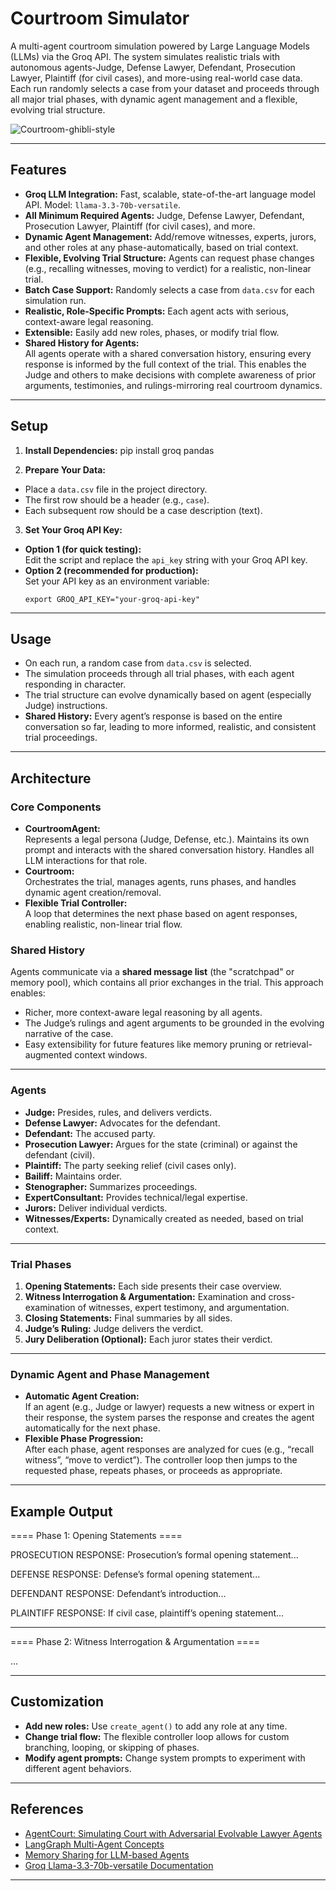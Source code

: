 # Courtroom Simulator

A multi-agent courtroom simulation powered by Large Language Models (LLMs) via the Groq API. The system simulates realistic trials with autonomous agents-Judge, Defense Lawyer, Defendant, Prosecution Lawyer, Plaintiff (for civil cases), and more-using real-world case data. Each run randomly selects a case from your dataset and proceeds through all major trial phases, with dynamic agent management and a flexible, evolving trial structure.

![Courtroom-ghibli-style](https://github.com/user-attachments/assets/a2fbb86a-10f6-40c9-93f0-bd773664e784)

---

## Features

- **Groq LLM Integration:** Fast, scalable, state-of-the-art language model API. Model: `llama-3.3-70b-versatile`.
- **All Minimum Required Agents:** Judge, Defense Lawyer, Defendant, Prosecution Lawyer, Plaintiff (for civil cases), and more.
- **Dynamic Agent Management:** Add/remove witnesses, experts, jurors, and other roles at any phase-automatically, based on trial context.
- **Flexible, Evolving Trial Structure:** Agents can request phase changes (e.g., recalling witnesses, moving to verdict) for a realistic, non-linear trial.
- **Batch Case Support:** Randomly selects a case from `data.csv` for each simulation run.
- **Realistic, Role-Specific Prompts:** Each agent acts with serious, context-aware legal reasoning.
- **Extensible:** Easily add new roles, phases, or modify trial flow.
- **Shared History for Agents:**  
  All agents operate with a shared conversation history, ensuring every response is informed by the full context of the trial. This enables the Judge and others to make decisions with complete awareness of prior arguments, testimonies, and rulings-mirroring real courtroom dynamics.

---

## Setup

1. **Install Dependencies:**
pip install groq pandas

2. **Prepare Your Data:**
- Place a `data.csv` file in the project directory.
- The first row should be a header (e.g., `case`).
- Each subsequent row should be a case description (text).

3. **Set Your Groq API Key:**
- **Option 1 (for quick testing):**  
  Edit the script and replace the `api_key` string with your Groq API key.
- **Option 2 (recommended for production):**  
  Set your API key as an environment variable:  
  ```
  export GROQ_API_KEY="your-groq-api-key"
  ```

---

## Usage

- On each run, a random case from `data.csv` is selected.
- The simulation proceeds through all trial phases, with each agent responding in character.
- The trial structure can evolve dynamically based on agent (especially Judge) instructions.
- **Shared History:** Every agent’s response is based on the entire conversation so far, leading to more informed, realistic, and consistent trial proceedings.

---

## Architecture

### Core Components

- **CourtroomAgent:**  
Represents a legal persona (Judge, Defense, etc.). Maintains its own prompt and interacts with the shared conversation history. Handles all LLM interactions for that role.
- **Courtroom:**  
Orchestrates the trial, manages agents, runs phases, and handles dynamic agent creation/removal.
- **Flexible Trial Controller:**  
A loop that determines the next phase based on agent responses, enabling realistic, non-linear trial flow.

### Shared History

Agents communicate via a **shared message list** (the "scratchpad" or memory pool), which contains all prior exchanges in the trial. This approach enables:
- Richer, more context-aware legal reasoning by all agents.
- The Judge’s rulings and agent arguments to be grounded in the evolving narrative of the case.
- Easy extensibility for future features like memory pruning or retrieval-augmented context windows.

---

### Agents

- **Judge:** Presides, rules, and delivers verdicts.
- **Defense Lawyer:** Advocates for the defendant.
- **Defendant:** The accused party.
- **Prosecution Lawyer:** Argues for the state (criminal) or against the defendant (civil).
- **Plaintiff:** The party seeking relief (civil cases only).
- **Bailiff:** Maintains order.
- **Stenographer:** Summarizes proceedings.
- **ExpertConsultant:** Provides technical/legal expertise.
- **Jurors:** Deliver individual verdicts.
- **Witnesses/Experts:** Dynamically created as needed, based on trial context.

---

### Trial Phases

1. **Opening Statements:** Each side presents their case overview.
2. **Witness Interrogation & Argumentation:** Examination and cross-examination of witnesses, expert testimony, and argumentation.
3. **Closing Statements:** Final summaries by all sides.
4. **Judge’s Ruling:** Judge delivers the verdict.
5. **Jury Deliberation (Optional):** Each juror states their verdict.

---

### Dynamic Agent and Phase Management

- **Automatic Agent Creation:**  
If an agent (e.g., Judge or lawyer) requests a new witness or expert in their response, the system parses the response and creates the agent automatically for the next phase.
- **Flexible Phase Progression:**  
After each phase, agent responses are analyzed for cues (e.g., “recall witness”, “move to verdict”). The controller loop then jumps to the requested phase, repeats phases, or proceeds as appropriate.

---

## Example Output

==== Phase 1: Opening Statements ====

PROSECUTION RESPONSE:
Prosecution’s formal opening statement...

DEFENSE RESPONSE:
Defense’s formal opening statement...

DEFENDANT RESPONSE:
Defendant’s introduction...

PLAINTIFF RESPONSE:
If civil case, plaintiff’s opening statement...

------------------------------------------------------------

==== Phase 2: Witness Interrogation & Argumentation ====

...


---

## Customization

- **Add new roles:** Use `create_agent()` to add any role at any time.
- **Change trial flow:** The flexible controller loop allows for custom branching, looping, or skipping of phases.
- **Modify agent prompts:** Change system prompts to experiment with different agent behaviors.

---

## References

- [AgentCourt: Simulating Court with Adversarial Evolvable Lawyer Agents](https://arxiv.org/html/2408.08089v1)
- [LangGraph Multi-Agent Concepts](https://langchain-ai.github.io/langgraph/concepts/multi_agent/)
- [Memory Sharing for LLM-based Agents](https://arxiv.org/html/2404.09982v1)
- [Groq Llama-3.3-70b-versatile Documentation](https://console.groq.com/docs/model/llama-3.3-70b-versatile)

---
